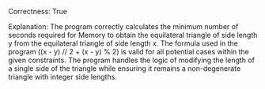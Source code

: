 Correctness: True

Explanation: The program correctly calculates the minimum number of seconds required for Memory to obtain the equilateral triangle of side length y from the equilateral triangle of side length x. The formula used in the program ((x - y) // 2 + (x - y) % 2) is valid for all potential cases within the given constraints. The program handles the logic of modifying the length of a single side of the triangle while ensuring it remains a non-degenerate triangle with integer side lengths.